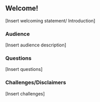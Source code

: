 ## Welcome!
[Insert welcoming statement/ Introduction]

### Audience
[Insert audience description]

### Questions
[Insert questions]

### Challenges/Disclaimers
[Insert challenges]
